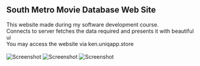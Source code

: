 <!DOCTYPE html>
<html>
<head>
</head>
<body>

<h2>South Metro Movie Database Web Site</h2>

<div>
This website made during my software development course.<br>
Connects to server fetches the data required and presents it with beautiful ui<br>
You may access the website via ken.uniqapp.store<br>
<br>
</div>
<img src="shot/1.png" alt="Screenshot">
<img src="shot/2.png" alt="Screenshot">
<img src="shot/3.png" alt="Screenshot">
</body>
</html>
